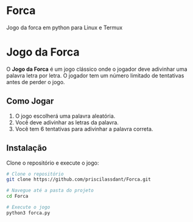 # Forca
Jogo da forca em python para Linux e Termux

# Jogo da Forca

O **Jogo da Forca** é um jogo clássico onde o jogador deve adivinhar uma palavra letra por letra. O jogador tem um número limitado de tentativas antes de perder o jogo.

## Como Jogar

1. O jogo escolherá uma palavra aleatória.
2. Você deve adivinhar as letras da palavra.
3. Você tem 6 tentativas para adivinhar a palavra correta.

## Instalação

Clone o repositório e execute o jogo:

```bash
# Clone o repositório
git clone https://github.com/priscilassdant/Forca.git

# Navegue até a pasta do projeto
cd Forca

# Execute o jogo
python3 forca.py

